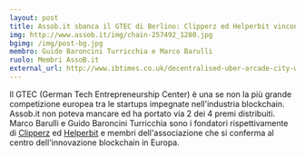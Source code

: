 ```yaml
---
layout: post
title: Assob.it sbanca il GTEC di Berlino: Clipperz ed Helperbit vincono 2 premi su 4
img: http://www.assob.it/img/chain-257492_1280.jpg
bgimg: /img/post-bg.jpg
membro: Guido Baroncini Turricchia e Marco Barulli
ruolo: Membri AssoB.it
external_url: http://www.ibtimes.co.uk/decentralised-uber-arcade-city-wins-europes-biggest-blockchain-competition-1560910
---
```


Il GTEC (German Tech Entrepreneurship Center) è una se non la più grande competizione europea tra le startups impegnate nell'industria blockchain.
Assob.it non poteva mancare ed ha portato via 2 dei 4 premi distribuiti.
Marco Barulli e Guido Baroncini Turricchia sono i fondatori rispettivamente di [Clipperz](https://clipperz.is/) 
ed [Helperbit](http://www.helperbit.com/) e membri dell'associazione che si conferma al centro dell'innovazione 
blockchain in Europa.
